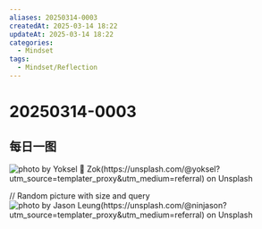```yaml
---
aliases: 20250314-0003
createdAt: 2025-03-14 18:22
updateAt: 2025-03-14 18:22
categories:
  - Mindset
tags:
  - Mindset/Reflection
---
```

# 20250314-0003


## 每日一图
![photo by Yoksel 🌿 Zok(https://unsplash.com/@yoksel?utm_source=templater_proxy&utm_medium=referral) on Unsplash](https://images.unsplash.com/photo-1704049492643-e4d894759972?crop=entropy&cs=srgb&fm=jpg&ixid=M3w2NDU1OTF8MHwxfHJhbmRvbXx8fHx8fHx8fDE3NDE5NDc3NzF8&ixlib=rb-4.0.3&q=85&w=800&h=600)

// Random picture with size and query
![photo by Jason Leung(https://unsplash.com/@ninjason?utm_source=templater_proxy&utm_medium=referral) on Unsplash](https://images.unsplash.com/photo-1528057212987-2ab71e3984f0?crop=entropy&cs=srgb&fm=jpg&ixid=M3w2NDU1OTF8MHwxfHJhbmRvbXx8fHx8fHx8fDE3NDE5NDc3NzJ8&ixlib=rb-4.0.3&q=85&w=800&h=800)
